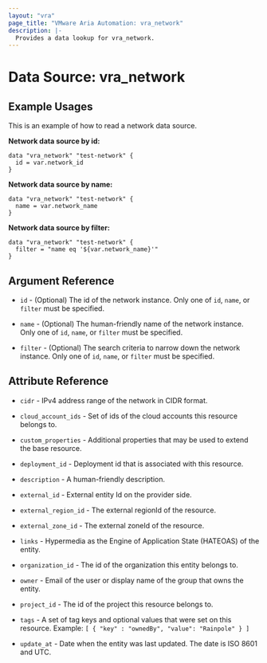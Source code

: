 ```yaml
---
layout: "vra"
page_title: "VMware Aria Automation: vra_network"
description: |-
  Provides a data lookup for vra_network.
---
```


# Data Source: vra_network

## Example Usages

This is an example of how to read a network data source.

**Network data source by id:**

```hcl
data "vra_network" "test-network" {
  id = var.network_id
}
```

**Network data source by name:**

```hcl
data "vra_network" "test-network" {
  name = var.network_name
}
```

**Network data source by filter:**

```hcl
data "vra_network" "test-network" {
  filter = "name eq '${var.network_name}'"
}
```

## Argument Reference

* `id` - (Optional) The id of the network instance. Only one of `id`, `name`, or `filter` must be specified.

* `name` - (Optional) The human-friendly name of the network instance. Only one of `id`, `name`, or `filter` must be specified.

* `filter` - (Optional) The search criteria to narrow down the network instance. Only one of `id`, `name`, or `filter` must be specified.

## Attribute Reference

* `cidr` - IPv4 address range of the network in CIDR format.

* `cloud_account_ids` - Set of ids of the cloud accounts this resource belongs to.

* `custom_properties` - Additional properties that may be used to extend the base resource.

* `deployment_id` - Deployment id that is associated with this resource.

* `description` - A human-friendly description.

* `external_id` - External entity Id on the provider side.

* `external_region_id` - The external regionId of the resource.

* `external_zone_id` - The external zoneId of the resource.

* `links` - Hypermedia as the Engine of Application State (HATEOAS) of the entity.

* `organization_id` - The id of the organization this entity belongs to.

* `owner` - Email of the user or display name of the group that owns the entity.

* `project_id` - The id of the project this resource belongs to.

* `tags` - A set of tag keys and optional values that were set on this resource. Example: `[ { "key" : "ownedBy", "value": "Rainpole" } ]`

* `update_at` - Date when the entity was last updated. The date is ISO 8601 and UTC.
